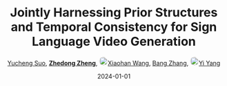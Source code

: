 ---
title: "Jointly Harnessing Prior Structures and Temporal Consistency for Sign Language Video Generation"
collection: publications
permalink: /publication/Jointly-2024
date: 2024-01-01
doi: 10.1145/3648368
oral: 
keywords: language video generation, video generation, sign language video, 
venue: 'ACM Transactions on Multimedia Computing, Communications, and Applications (TOMM)'
paperurl: 'https://zdzheng.xyz/files/TOMM_Suo.pdf'
author: '<a href="https://zdzheng.xyz/authors/Yucheng-Suo" class="author">Yucheng Suo</a>, <strong><a href="https://zdzheng.xyz/authors/Zhedong-Zheng" class="author">Zhedong Zheng</a></strong>, <a href="https://zdzheng.xyz/authors/Xiaohan-Wang" class="author"> <img src= "https://zdzheng.xyz/coauthors/xiaohan-wang.jpg" alt="xiaohan-wang" style="border-radius: 50%; height:20px; width:20px">Xiaohan Wang</a>, <a href="https://zdzheng.xyz/authors/Bang-Zhang" class="author">Bang Zhang</a>, <a href="https://zdzheng.xyz/authors/Yi-Yang" class="author"> <img src= "https://zdzheng.xyz/coauthors/yi-yang.jpeg" alt="yi-yang" style="border-radius: 50%; height:20px; width:20px">Yi Yang</a>'
sqlauthor: '{"@type": "Person","name": "Yucheng Suo"}, {"@type": "Person","name": "Zhedong Zheng"}, {"@type": "Person","name": "Xiaohan Wang"}, {"@type": "Person","name": "Bang Zhang"}, {"@type": "Person","name": "Yi Yang"}'
citation: ' Yucheng Suo,  Zhedong Zheng,  Xiaohan Wang,  Bang Zhang,  Yi Yang, &quot;Jointly Harnessing Prior Structures and Temporal Consistency for Sign Language Video Generation.&quot; ACM TOMM, 2024. DOI: 10.1145/3648368'
pub_year: '2024'
bib: >
    @article{suo2024jointly,<br>author = "Suo, Yucheng and Zheng, Zhedong and Wang, Xiaohan and Zhang, Bang and Yang, Yi",<br>title = "Jointly Harnessing Prior Structures and Temporal Consistency for Sign Language Video Generation",<br>journal = "ACM TOMM",<br>doi = "10.1145/3648368",<br>url = "https://zdzheng.xyz/files/TOMM\_Suo.pdf",<br>year = "2024"
    }

---